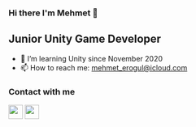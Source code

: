 ### Hi there I'm Mehmet 👋

## Junior Unity Game Developer

- 🌱 I’m learning Unity since November 2020
- 📫 How to reach me: mehmet_erogul@icloud.com

### Contact with me
<a href="https://www.linkedin.com/in/mehmet-erogul/"><img width="28" src="https://www.unpkg.com/browse/eva-icons@1.1.3/outline/svg/linkedin-outline.svg" /></a> 
 <a href="https://twitter.com/MehmetErogul96"><img width="28" src="https://unpkg.com/simple-icons@v6/icons/twitter.svg" /></a>
